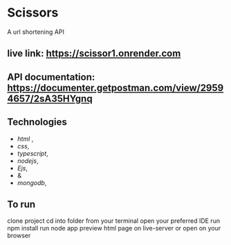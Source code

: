 #                                                   Scissors
A url shortening API

## live link: https://scissor1.onrender.com

## API documentation: https://documenter.getpostman.com/view/29594657/2sA35HYgnq

## Technologies
* _html_
,
* _css_,
* _typescript_,
* _nodejs_,
* _Ejs_,
* &
* _mongodb_,

## To run
clone project 
cd into folder from your terminal
open your preferred IDE
run npm install
run node app
preview html page on live-server or open on your browser

